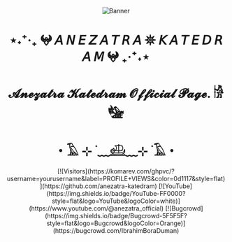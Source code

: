 <div align="center">
  
  ![Banner](https://github.com/anezatra-katedram/anezatra-katedram/blob/main/page.png)
  <h1 align="center">⋆˖⁺‧₊ 𖤍 𝘈 𝘕 𝘌 𝘡 𝘈 𝘛 𝘙 𝘈 𖤓 𝘒 𝘈 𝘛 𝘌 𝘋 𝘙 𝘈 𝘔 𖤍 ₊‧⁺˖⋆</h1>
  <h1 align="center">𝓐𝓷𝓮𝔃𝓪𝓽𝓻𝓪 𝓚𝓪𝓽𝓮𝓭𝓻𝓪𝓶 𝓞𝓯𝓯𝓲𝓬𝓲𝓪𝓵 𝓟𝓪𝓰𝓮. 𓀛 𓅋</h1>
  <h1 align="center">・𓄿 ⊹ ࣪ ﹏𓊝﹏⊹ ࣪ 𓄿・</h1>
  [![Visitors](https://komarev.com/ghpvc/?username=yourusername&label=PROFILE+VIEWS&color=0d1117&style=flat)](https://github.com/anezatra-katedram)
  [![YouTube](https://img.shields.io/badge/YouTube-FF0000?style=flat&logo=YouTube&logoColor=white)](https://www.youtube.com/@anezatra_official)
  [![Bugcrowd](https://img.shields.io/badge/Bugcrowd-5F5F5F?style=flat&logo=Bugcrowd&logoColor=Orange)](https://bugcrowd.com/IbrahimBoraDuman)

